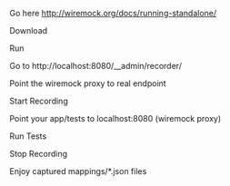
Go here http://wiremock.org/docs/running-standalone/

Download

Run

Go to http://localhost:8080/__admin/recorder/

Point the wiremock proxy to real endpoint


Start Recording

Point your app/tests to localhost:8080 (wiremock proxy)

Run Tests

Stop Recording

Enjoy captured mappings/*.json files